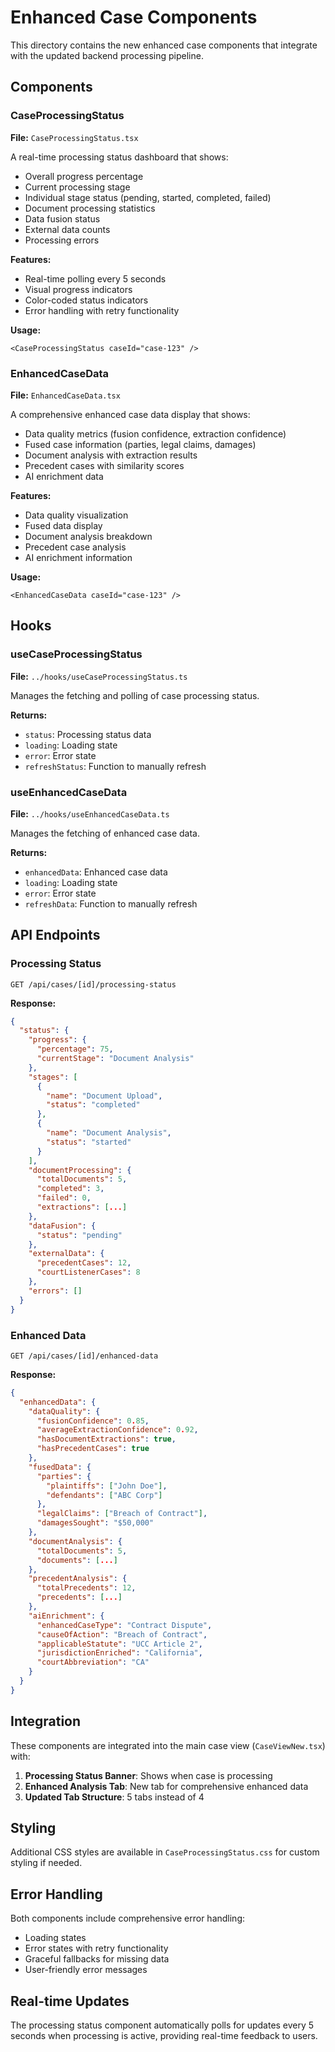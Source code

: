 # Enhanced Case Components

This directory contains the new enhanced case components that integrate with the updated backend processing pipeline.

## Components

### CaseProcessingStatus
**File:** `CaseProcessingStatus.tsx`

A real-time processing status dashboard that shows:
- Overall progress percentage
- Current processing stage
- Individual stage status (pending, started, completed, failed)
- Document processing statistics
- Data fusion status
- External data counts
- Processing errors

**Features:**
- Real-time polling every 5 seconds
- Visual progress indicators
- Color-coded status indicators
- Error handling with retry functionality

**Usage:**
```tsx
<CaseProcessingStatus caseId="case-123" />
```

### EnhancedCaseData
**File:** `EnhancedCaseData.tsx`

A comprehensive enhanced case data display that shows:
- Data quality metrics (fusion confidence, extraction confidence)
- Fused case information (parties, legal claims, damages)
- Document analysis with extraction results
- Precedent cases with similarity scores
- AI enrichment data

**Features:**
- Data quality visualization
- Fused data display
- Document analysis breakdown
- Precedent case analysis
- AI enrichment information

**Usage:**
```tsx
<EnhancedCaseData caseId="case-123" />
```

## Hooks

### useCaseProcessingStatus
**File:** `../hooks/useCaseProcessingStatus.ts`

Manages the fetching and polling of case processing status.

**Returns:**
- `status`: Processing status data
- `loading`: Loading state
- `error`: Error state
- `refreshStatus`: Function to manually refresh

### useEnhancedCaseData
**File:** `../hooks/useEnhancedCaseData.ts`

Manages the fetching of enhanced case data.

**Returns:**
- `enhancedData`: Enhanced case data
- `loading`: Loading state
- `error`: Error state
- `refreshData`: Function to manually refresh

## API Endpoints

### Processing Status
```
GET /api/cases/[id]/processing-status
```

**Response:**
```json
{
  "status": {
    "progress": {
      "percentage": 75,
      "currentStage": "Document Analysis"
    },
    "stages": [
      {
        "name": "Document Upload",
        "status": "completed"
      },
      {
        "name": "Document Analysis",
        "status": "started"
      }
    ],
    "documentProcessing": {
      "totalDocuments": 5,
      "completed": 3,
      "failed": 0,
      "extractions": [...]
    },
    "dataFusion": {
      "status": "pending"
    },
    "externalData": {
      "precedentCases": 12,
      "courtListenerCases": 8
    },
    "errors": []
  }
}
```

### Enhanced Data
```
GET /api/cases/[id]/enhanced-data
```

**Response:**
```json
{
  "enhancedData": {
    "dataQuality": {
      "fusionConfidence": 0.85,
      "averageExtractionConfidence": 0.92,
      "hasDocumentExtractions": true,
      "hasPrecedentCases": true
    },
    "fusedData": {
      "parties": {
        "plaintiffs": ["John Doe"],
        "defendants": ["ABC Corp"]
      },
      "legalClaims": ["Breach of Contract"],
      "damagesSought": "$50,000"
    },
    "documentAnalysis": {
      "totalDocuments": 5,
      "documents": [...]
    },
    "precedentAnalysis": {
      "totalPrecedents": 12,
      "precedents": [...]
    },
    "aiEnrichment": {
      "enhancedCaseType": "Contract Dispute",
      "causeOfAction": "Breach of Contract",
      "applicableStatute": "UCC Article 2",
      "jurisdictionEnriched": "California",
      "courtAbbreviation": "CA"
    }
  }
}
```

## Integration

These components are integrated into the main case view (`CaseViewNew.tsx`) with:

1. **Processing Status Banner**: Shows when case is processing
2. **Enhanced Analysis Tab**: New tab for comprehensive enhanced data
3. **Updated Tab Structure**: 5 tabs instead of 4

## Styling

Additional CSS styles are available in `CaseProcessingStatus.css` for custom styling if needed.

## Error Handling

Both components include comprehensive error handling:
- Loading states
- Error states with retry functionality
- Graceful fallbacks for missing data
- User-friendly error messages

## Real-time Updates

The processing status component automatically polls for updates every 5 seconds when processing is active, providing real-time feedback to users. 